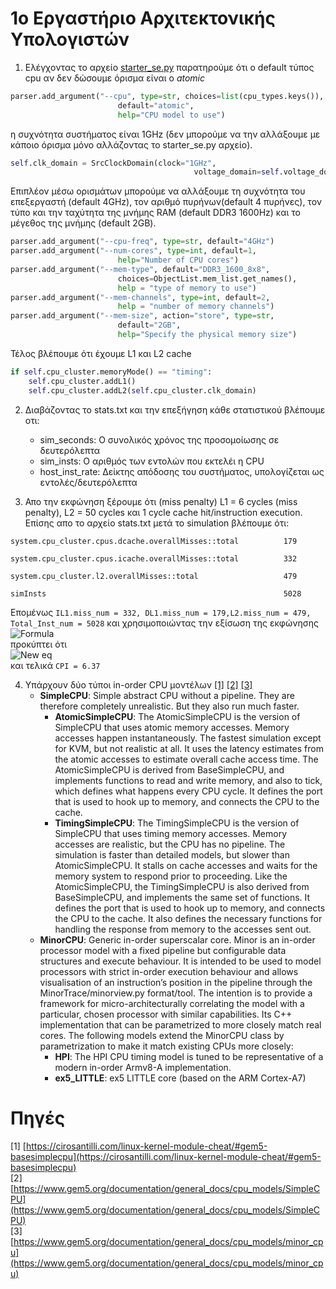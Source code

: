 # 1ο Εργαστήριο Αρχιτεκτονικής Υπολογιστών

1) Ελέγχοντας το αρχείο [starter_se.py](https://github.com/uart/gem5-mirror/blob/master/configs/example/arm/starter_se.py) παρατηρούμε ότι ο default τύπος cpu αν δεν δώσουμε όρισμα είναι ο _atomic_

```python
parser.add_argument("--cpu", type=str, choices=list(cpu_types.keys()),
                        default="atomic",
                        help="CPU model to use")
```

η συχνότητα συστήματος είναι 1GHz (δεν μπορούμε να την αλλάξουμε με κάποιο όρισμα μόνο αλλάζοντας το starter_se.py αρχείο).

```python
self.clk_domain = SrcClockDomain(clock="1GHz",
                                         voltage_domain=self.voltage_domain)
```

Επιπλέον μέσω ορισμάτων μπορούμε να αλλάξουμε τη συχνότητα του επεξεργαστή (default 4GHz), τον αριθμό πυρήνων(default 4 πυρήνες), τον τύπο και την ταχύτητα της μνήμης RAM (default DDR3 1600Hz) και το μέγεθος της μνήμης (default 2GB).

```python
parser.add_argument("--cpu-freq", type=str, default="4GHz")
parser.add_argument("--num-cores", type=int, default=1,
                        help="Number of CPU cores")
parser.add_argument("--mem-type", default="DDR3_1600_8x8",
                        choices=ObjectList.mem_list.get_names(),
                        help = "type of memory to use")
parser.add_argument("--mem-channels", type=int, default=2,
                        help = "number of memory channels")
parser.add_argument("--mem-size", action="store", type=str,
                        default="2GB",
                        help="Specify the physical memory size")
```

Τέλος βλέπουμε ότι έχουμε L1 και L2 cache 

```python
if self.cpu_cluster.memoryMode() == "timing":
    self.cpu_cluster.addL1()
    self.cpu_cluster.addL2(self.cpu_cluster.clk_domain)
```

2) Διαβάζοντας το stats.txt και την επεξήγηση κάθε στατιστικού βλέπουμε οτι:
    * sim_seconds: Ο συνολικός χρόνος της προσομοίωσης σε δευτερόλεπτα
    * sim_insts: Ο αριθμός των εντολών που εκτελέι η CPU
    * host_inst_rate: Δείκτης απόδοσης του συστήματος, υπολογίζεται ως εντολές/δευτερόλεπτα

3) Απο την εκφώνηση ξέρουμε ότι (miss penalty) L1 = 6 cycles (miss penalty), L2 = 50 cycles και 1 cycle cache hit/instruction execution. Επίσης απο το αρχείο stats.txt μετά το simulation βλέπουμε ότι:

```text
system.cpu_cluster.cpus.dcache.overallMisses::total          179 

system.cpu_cluster.cpus.icache.overallMisses::total          332

system.cpu_cluster.l2.overallMisses::total                   479 

simInsts                                                     5028
```

Επομένως ```IL1.miss_num = 332, DL1.miss_num = 179,L2.miss_num = 479, Total_Inst_num = 5028``` και χρησιμοποιώντας την εξίσωση της εκφώνησης ![Formula](https://user-images.githubusercontent.com/43075884/143724729-b66cb8b2-3c21-4102-a2a6-818282ddf972.png)  
προκύπτει ότι  
![New eq](https://user-images.githubusercontent.com/43075884/143724745-9f366519-f747-4359-9e0c-b892b0535343.png)  
και τελικά  ```CPI = 6.37```

4) Υπάρχουν δύο τύποι in-order CPU μοντέλων [[1]](#Πηγές) [[2]](#Πηγές) [[3]](#Πηγές)
    * **SimpleCPU**: Simple abstract CPU without a pipeline. They are therefore completely unrealistic. But they also run much faster.
        * **AtomicSimpleCPU**: The AtomicSimpleCPU is the version of SimpleCPU that uses atomic memory accesses. Memory accesses happen instantaneously. The fastest simulation except for KVM, but not realistic at all. It uses the latency estimates from the atomic accesses to estimate overall cache access time. The AtomicSimpleCPU is derived from BaseSimpleCPU, and implements functions to read and write memory, and also to tick, which defines what happens every CPU cycle. It defines the port that is used to hook up to memory, and connects the CPU to the cache.
        * **TimingSimpleCPU**: The TimingSimpleCPU is the version of SimpleCPU that uses timing memory accesses. Memory accesses are realistic, but the CPU has no pipeline. The simulation is faster than detailed models, but slower than AtomicSimpleCPU. It stalls on cache accesses and waits for the memory system to respond prior to proceeding. Like the AtomicSimpleCPU, the TimingSimpleCPU is also derived from BaseSimpleCPU, and implements the same set of functions. It defines the port that is used to hook up to memory, and connects the CPU to the cache. It also defines the necessary functions for handling the response from memory to the accesses sent out.  
    * **MinorCPU**: Generic in-order superscalar core. Minor is an in-order processor model with a fixed pipeline but configurable data structures and execute behaviour. It is intended to be used to model processors with strict in-order execution behaviour and allows visualisation of an instruction’s position in the pipeline through the MinorTrace/minorview.py format/tool. The intention is to provide a framework for micro-architecturally correlating the model with a particular, chosen processor with similar capabilities. Its C++ implementation that can be parametrized to more closely match real cores. The following models extend the MinorCPU class by parametrization to make it match existing CPUs more closely:
        * **HPI**: The HPI CPU timing model is tuned to be representative of a modern in-order Armv8-A implementation.
        * **ex5_LITTLE**: ex5 LITTLE core (based on the ARM Cortex-A7)







# Πηγές
[1\] [https://cirosantilli.com/linux-kernel-module-cheat/#gem5-basesimplecpu](https://cirosantilli.com/linux-kernel-module-cheat/#gem5-basesimplecpu)  
[2\] [https://www.gem5.org/documentation/general_docs/cpu_models/SimpleCPU](https://www.gem5.org/documentation/general_docs/cpu_models/SimpleCPU)  
[3\] [https://www.gem5.org/documentation/general_docs/cpu_models/minor_cpu](https://www.gem5.org/documentation/general_docs/cpu_models/minor_cpu)
